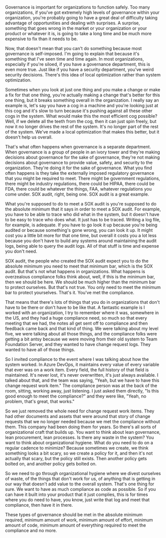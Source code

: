 Governance is important for organizations to function safely. Too many organizations, if you've got extremely high levels of governance within your organization, you're probably going to have a great deal of difficulty taking advantage of opportunities and dealing with surprises. A surprise, something that goes wrong in the market or your organization or your product or whatever it is, is going to take a long time and be much more expensive to fix than it needs to be.

Now, that doesn't mean that you can't do something because most governance is self-imposed. I'm going to explain that because it's something that I've seen time and time again. In most organizations, especially if you're siloed, if you have a governance department, this is even more true. Just like if you have a security department, you’ve weird security decisions. There's this idea of local optimization rather than system optimization.

Sometimes when you look at just one thing and you make a change or make a fix for that one thing, you're actually making a change that's better for this one thing, but it breaks something overall in the organization. I really say an example is, let's say you have a cog in a machine and you're looking just at this cog and it's slow to turn because it's pushing against all these other cogs in the system. What would make this the most efficient cog possible? Well, if we delete all the teeth from the cog, then it can just spin freely, but now it no longer drives the rest of the system. It's no longer part of the rest of the system. We've made a local optimization that makes this better, but it doesn't help us overall.

That's what often happens when governance is a separate department. When governance is a group of people in an ivory tower and they're making decisions about governance for the sake of governance, they're not making decisions about governance to provide value, safety, and security to the organization. They're doing it for the sake of governance. What you find often happens is they take the externally imposed regulatory governance that you might be required to meet. There might be government regulations, there might be industry regulations, there could be HIPAA, there could be FDA, there could be whatever the things, FAA, whatever regulations you come under. SOX audit, right, being one. SOX audit is a great example.

What you're supposed to do to meet a SOX audit is you're supposed to do the absolute minimum that it says in order to meet a SOX audit. For example, you have to be able to trace who did what in the system, but it doesn't have to be easy to trace who does what. It just has to be traced. Writing a log file, for example, is adequate. If you have to go look it up because you're being audited or because something's gone wrong, you can look it up. It might cost you a little bit more for that one time, but overall it costs you a lot less because you don't have to build any systems around maintaining the audit logs, being able to query the audit logs. All of that stuff is time and expense you don't need.

SOX audit, the people who created the SOX audit expect you to do the absolute minimum you need to meet that minimum bar, which is the SOX audit. But that's not what happens in organizations. What happens is overzealous compliance folks think about, well, if this is the minimum bar, then we should be here. We should be much higher than the minimum bar to protect ourselves. But that's not true. You only need to meet the minimum bar to protect yourselves. That's it. You've met the compliance.

That means that there's lots of things that you do in organizations that don't have to be there or don't have to be like that. A fantastic example is I worked with an organization, I try to remember where it was, somewhere in the US, and they had a huge compliance need, so much so that every meeting that we had, the notes all get sent off to compliance and then feedback came back and that kind of thing. We were talking about my level five, we were talking about all those things, and the compliance folks were getting a bit antsy because we were moving from their old system to Team Foundation Server, and they wanted to have change request logs. They wanted to have all of those things.

So I invited compliance to the event where I was talking about how the system worked. In Azure DevOps, it maintains every value of every variable that ever was on a work item. Every field, the full history of that field is maintained. It's never lost, it's never overwritten, it's just always available. I talked about that, and the team was saying, "Yeah, but we have to have this change request work item." The compliance person was at the back of the room, sitting, working away, just listening. I just asked them directly, "Is this good enough to meet the compliance?" and they were like, "Yeah, no problem, that's great, that works." 

So we just removed the whole need for change request work items. They had other documents and assets that were around that story of change requests that we no longer needed because we met the compliance without them. This company had been doing them for years. So there's all sorts of organizational craft that builds up. You want to think about lean governance, lean procurement, lean processes. Is there any waste in the system? You want to think about organizational hygiene. What do you need to do on a regular cadence to minimize? Because sometimes we create, we think something looks a bit scary, so we create a policy for it, and then it's not actually that scary, but the policy still exists. Then another policy gets bolted on, and another policy gets bolted on. 

So we need to go through organizational hygiene where we divest ourselves of waste, of the things that don't work for us, of anything that is getting in our way that doesn't add value to the overall system. That's one thing for sure. We want to have as much compliance as code as possible. So if you can have it built into your product that it just complies, this is for times where you do need to have, you know, just write that log and meet that compliance, then have it in there. 

These types of governance should be met in the absolute minimum required, minimum amount of work, minimum amount of effort, minimum amount of code, minimum amount of everything required to meet the compliance and no more.